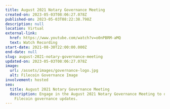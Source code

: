 ```yaml
---
title: August 2021 Notary Governance Meeting
created-on: 2023-05-03T08:06:27.078Z
published-on: 2023-05-03T08:22:38.798Z
description: null
location: Virtual
external-link:
  href: https://www.youtube.com/watch?v=o0nPBRM-aMQ
  text: Watch Recording
start-date: 2021-08-30T22:00:00.000Z
end-date: null
slug: august-2021-notary-governance-meeting
updated-on: 2023-05-03T08:06:27.078Z
image:
  url: /assets/images/governance-logo.jpg
  alt: Filecoin Governance Image
involvement: hosted
seo:
  title: August 2021 Notary Governance Meeting
  description: Engage in the August 2021 Notary Governance Meeting to discuss
    Filecoin governance updates.
---
```

